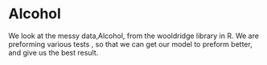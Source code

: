 # Alcohol
We look at the messy data,Alcohol, from the wooldridge library in R. We are preforming various tests , so that we can get our model to preform better, and give us the best result.
